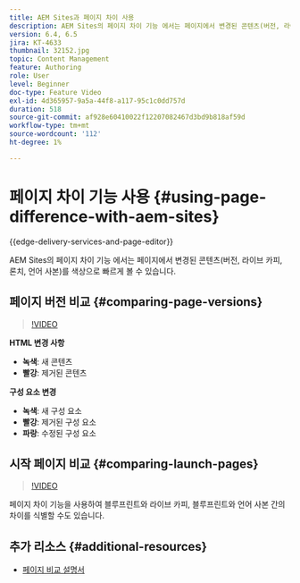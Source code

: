 ```yaml
---
title: AEM Sites과 페이지 차이 사용
description: AEM Sites의 페이지 차이 기능 에서는 페이지에서 변경된 콘텐츠(버전, 라이브 카피, 론치, 언어 사본)를 색상으로 빠르게 볼 수 있습니다.
version: 6.4, 6.5
jira: KT-4633
thumbnail: 32152.jpg
topic: Content Management
feature: Authoring
role: User
level: Beginner
doc-type: Feature Video
exl-id: 4d365957-9a5a-44f8-a117-95c1c0dd757d
duration: 518
source-git-commit: af928e60410022f12207082467d3bd9b818af59d
workflow-type: tm+mt
source-wordcount: '112'
ht-degree: 1%

---
```


# 페이지 차이 기능 사용 {#using-page-difference-with-aem-sites}

{{edge-delivery-services-and-page-editor}}

AEM Sites의 페이지 차이 기능 에서는 페이지에서 변경된 콘텐츠(버전, 라이브 카피, 론치, 언어 사본)를 색상으로 빠르게 볼 수 있습니다.

## 페이지 버전 비교 {#comparing-page-versions}

>[!VIDEO](https://video.tv.adobe.com/v/32152?quality=12&learn=on)

**HTML 변경 사항**

* **녹색**: 새 콘텐츠
* **빨강**: 제거된 콘텐츠

**구성 요소 변경**

* **녹색**: 새 구성 요소
* **빨강**: 제거된 구성 요소
* **파랑**: 수정된 구성 요소

## 시작 페이지 비교 {#comparing-launch-pages}

>[!VIDEO](https://video.tv.adobe.com/v/17746?quality=12&learn=on)

페이지 차이 기능을 사용하여 블루프린트와 라이브 카피, 블루프린트와 언어 사본 간의 차이를 식별할 수도 있습니다.

## 추가 리소스 {#additional-resources}

* [페이지 비교 설명서](https://experienceleague.adobe.com/docs/experience-manager-65/authoring/siteandpage/page-diff.html)
